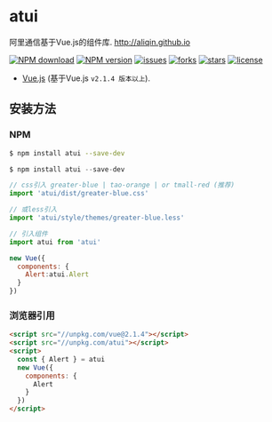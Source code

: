 # atui
阿里通信基于Vue.js的组件库. http://aliqin.github.io

[![NPM download][npmdl-image]][npm-url]
[![NPM version][npm-image]][npm-url]
[![issues][issue-image]][npm-url]
[![forks][forks-image]][npm-url]
[![stars][stars-image]][npm-url]
[![license][license-image]][npm-url]

[npmdl-image]: https://img.shields.io/npm/dm/atui.svg
[npm-image]: https://img.shields.io/npm/v/atui.svg?style=flat
[npm-url]: https://www.npmjs.com/package/atui
[issue-image]: https://img.shields.io/github/issues/aliqin/atui.svg
[forks-image]: https://img.shields.io/github/forks/aliqin/atui.svg
[stars-image]: https://img.shields.io/github/stars/aliqin/atui.svg
[license-image]: https://img.shields.io/badge/license-MIT-blue.svg

* [Vue.js](http://vuejs.org/) (基于Vue.js `v2.1.4 版本以上`).


## 安装方法

### NPM

```bash
$ npm install atui --save-dev
```


```js
$ npm install atui --save-dev

// css引入 greater-blue | tao-orange | or tmall-red (推荐)
import 'atui/dist/greater-blue.css'

// 或less引入
import 'atui/style/themes/greater-blue.less'

// 引入组件
import atui from 'atui'

new Vue({
  components: {
    Alert:atui.Alert
  }
})
```

### 浏览器引用

```html
<script src="//unpkg.com/vue@2.1.4"></script>
<script src="//unpkg.com/atui"></script>
<script>
  const { Alert } = atui
  new Vue({
    components: {
      Alert
    }
  })
</script>
```
